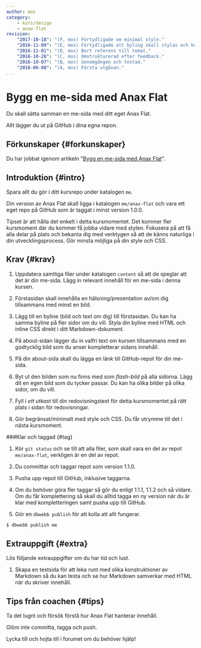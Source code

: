```yaml
---
author: mos
category:
    - kurs/design
    - anax-flat
revision:
    "2017-10-18": "(F, mos) Förtydligade om minimal style."
    "2016-11-09": "(E, mos) Förtydligade att byling skall stylas och ha bild."
    "2016-11-01": "(D, mos) Bort referens till temat."
    "2016-10-26": "(C, mos) Omstrukturerad efter feedback."
    "2016-10-07": "(B, mos) Genomgången och testad."
    "2016-06-08": "(A, mos) Första utgåvan."
...
```

Bygg en me-sida med Anax Flat
===================================

Du skall sätta samman en me-sida med ditt eget Anax Flat.

Allt lägger du ut på GitHub i dina egna repon.

<!--more-->



Förkunskaper {#forkunskaper}
-----------------------

Du har jobbat igenom artikeln "[Bygg en me-sida med Anax Flat](kunskap/bygg-me-sida-med-anax-flat)".



Introduktion {#intro}
-----------------------

Spara allt du gör i ditt kursrepo under katalogen `me`.

Din version av Anax Flat skall ligga i katalogen `me/anax-flat` och vara ett eget repo på GitHub som är taggat i minst version 1.0.0.

Tipset är att hålla det enkelt i detta kursmomentet. Det kommer fler kursmoment där du kommer få jobba vidare med stylen. Fokusera på att få alla delar på plats och bekanta dig med verktygen så att de känns naturliga i din utvecklingsprocess. Gör minsta möjliga på din style och CSS.



Krav {#krav}
-----------------------

1. Uppdatera samtliga filer under katalogen `content` så att de speglar att det är din me-sida. Lägg in relevant innehåll för en me-sida i denna kursen.

1. Förstasidan skall innehålla en hälsning/presentation av/om dig tillsammans med minst en bild.

1. Lägg till en byline (bild och text om dig) till förstasidan. Du kan ha samma byline på fler sidor om du vill. Styla din byline med HTML och inline CSS direkt i ditt Markdown-dokument.

1. På about-sidan lägger du in valfri text om kursen tillsammans med en godtycklig bild som du anser kompletterar sidans innehåll.

1. På din about-sida skall du lägga en länk till GitHub-repot för din me-sida.

1. Byt ut den bilden som nu finns med som *flash-bild* på alla sidorna. Lägg dit en egen bild som du tycker passar. Du kan ha olika bilder på olika sidor, om du vill.

1. Fyll i *ett utkast* till din redovisningstext för detta kursmomentet på rätt plats i sidan för redovisningar.

1. Gör begränsat/minimalt med style och CSS. Du får utrymme till det i nästa kursmoment.



###Klar och taggad {#tag}

1. Kör `git status` och se till att alla filer, som skall vara en del av repot `me/anax-flat`, verkligen är en del av repot.

1. Du committar och taggar repot som version 1.1.0.

1. Pusha upp repot till GitHub, inklusive taggarna.

1. Om du behöver göra fler taggar så gör du enligt 1.1.1, 1.1.2 och så vidare. Om du får komplettering så skall du alltid tagga en ny version när du är klar med kompletteringen samt pusha upp till GitHub.

1. Gör en `dbwebb publish` för att kolla att allt fungerar.

```bash
$ dbwebb publish me
```



Extrauppgift {#extra}
-----------------------

Lös följande extrauppgifter om du har tid och lust.

1. Skapa en testsida för att leka runt med olika konstruktioner av Markdown så du kan testa och se hur Markdown samverkar med HTML när du skriver innehåll.



Tips från coachen {#tips}
-----------------------

Ta det lugnt och försök förstå hur Anax Flat hanterar innehåll.

Glöm inte committa, tagga och push.

Lycka till och hojta till i forumet om du behöver hjälp!
